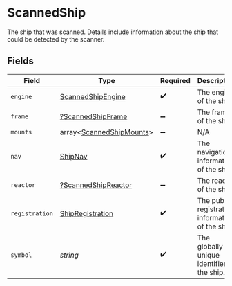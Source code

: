 # ScannedShip

The ship that was scanned. Details include information about the ship that could be detected by the scanner.


## Fields

| Field                                                                | Type                                                                 | Required                                                             | Description                                                          |
| -------------------------------------------------------------------- | -------------------------------------------------------------------- | -------------------------------------------------------------------- | -------------------------------------------------------------------- |
| `engine`                                                             | [ScannedShipEngine](../../models/shared/ScannedShipEngine.md)        | :heavy_check_mark:                                                   | The engine of the ship.                                              |
| `frame`                                                              | [?ScannedShipFrame](../../models/shared/ScannedShipFrame.md)         | :heavy_minus_sign:                                                   | The frame of the ship.                                               |
| `mounts`                                                             | array<[ScannedShipMounts](../../models/shared/ScannedShipMounts.md)> | :heavy_minus_sign:                                                   | N/A                                                                  |
| `nav`                                                                | [ShipNav](../../models/shared/ShipNav.md)                            | :heavy_check_mark:                                                   | The navigation information of the ship.                              |
| `reactor`                                                            | [?ScannedShipReactor](../../models/shared/ScannedShipReactor.md)     | :heavy_minus_sign:                                                   | The reactor of the ship.                                             |
| `registration`                                                       | [ShipRegistration](../../models/shared/ShipRegistration.md)          | :heavy_check_mark:                                                   | The public registration information of the ship                      |
| `symbol`                                                             | *string*                                                             | :heavy_check_mark:                                                   | The globally unique identifier of the ship.                          |